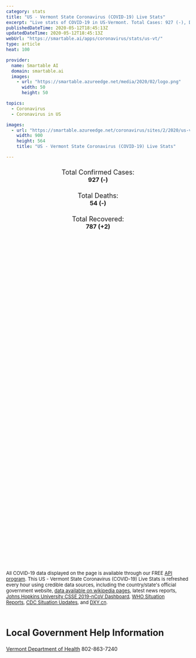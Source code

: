 ```yaml
---
category: stats
title: "US - Vermont State Coronavirus (COVID-19) Live Stats"
excerpt: "Live stats of COVID-19 in US-Vermont. Total Cases: 927 (-), Deaths: 54 (-), Recoveries: 787(+2)."
publishedDateTime: 2020-05-12T18:45:13Z
updatedDateTime: 2020-05-12T18:45:13Z
webUrl: "https://smartable.ai/apps/coronavirus/stats/us-vt/"
type: article
heat: 100

provider:
  name: Smartable AI
  domain: smartable.ai
  images:
    - url: "https://smartable.azureedge.net/media/2020/02/logo.png"
      width: 50
      height: 50

topics:
  - Coronavirus
  - Coronavirus in US

images:
  - url: "https://smartable.azureedge.net/coronavirus/sites/2/2020/us-vt.jpg"
    width: 900
    height: 564
    title: "US - Vermont State Coronavirus (COVID-19) Live Stats"

---
```

<div class="total-stats" style="text-align: center;">
    <h3>
	    <div style="font-size: 18px; font-weight: 400;">Total Confirmed Cases:</div>
	    927 (-)
    </h3>
    <h3>
	    <div style="font-size: 18px; font-weight: 400;">Total Deaths:</div>
	    54 (-)
    </h3>
    <h3>
	    <div style="font-size: 18px; font-weight: 400;">Total Recovered:</div>
	    787 (<span class='green'>+2</span>)
    </h3>
</div>

<script type="text/javascript" src="https://www.gstatic.com/charts/loader.js"></script>

<div id="time_series_chart" style="width: 100%; height: 400px;"></div>
<script type="text/javascript">
  google.charts.load('current', {'packages':['corechart']});
  google.charts.setOnLoadCallback(drawChart);
  function drawChart() {
    var data = google.visualization.arrayToDataTable([
      ['Date', 'Total Cases', 'Total Deaths', 'Total Recovered'],
      ['1/22/2020', 0, 0, 0],['1/23/2020', 0, 0, 0],['1/24/2020', 0, 0, 0],['1/25/2020', 0, 0, 0],['1/26/2020', 0, 0, 0],['1/27/2020', 0, 0, 0],['1/28/2020', 0, 0, 0],['1/29/2020', 0, 0, 0],['1/30/2020', 0, 0, 0],['1/31/2020', 0, 0, 0],['2/1/2020', 0, 0, 0],['2/2/2020', 0, 0, 0],['2/3/2020', 0, 0, 0],['2/4/2020', 0, 0, 0],['2/5/2020', 0, 0, 0],['2/6/2020', 0, 0, 0],['2/7/2020', 0, 0, 0],['2/8/2020', 0, 0, 0],['2/9/2020', 0, 0, 0],['2/10/2020', 0, 0, 0],['2/11/2020', 0, 0, 0],['2/12/2020', 0, 0, 0],['2/13/2020', 0, 0, 0],['2/14/2020', 0, 0, 0],['2/15/2020', 0, 0, 0],['2/16/2020', 0, 0, 0],['2/17/2020', 0, 0, 0],['2/18/2020', 0, 0, 0],['2/19/2020', 0, 0, 0],['2/20/2020', 0, 0, 0],['2/21/2020', 0, 0, 0],['2/22/2020', 0, 0, 0],['2/23/2020', 0, 0, 0],['2/24/2020', 0, 0, 0],['2/25/2020', 0, 0, 0],['2/26/2020', 0, 0, 0],['2/27/2020', 0, 0, 0],['2/28/2020', 0, 0, 0],['2/29/2020', 0, 0, 0],['3/1/2020', 0, 0, 0],['3/2/2020', 0, 0, 0],['3/3/2020', 0, 0, 0],['3/4/2020', 0, 0, 0],['3/5/2020', 0, 0, 0],['3/6/2020', 0, 0, 0],['3/7/2020', 0, 0, 0],['3/8/2020', 1, 0, 0],['3/9/2020', 1, 0, 0],['3/10/2020', 1, 0, 0],['3/11/2020', 1, 0, 0],['3/12/2020', 2, 0, 0],['3/13/2020', 2, 0, 0],['3/14/2020', 5, 0, 0],['3/15/2020', 8, 0, 0],['3/16/2020', 16, 0, 0],['3/17/2020', 17, 0, 0],['3/18/2020', 19, 0, 0],['3/19/2020', 22, 2, 0],['3/20/2020', 29, 2, 0],['3/21/2020', 49, 2, 0],['3/22/2020', 52, 2, 0],['3/23/2020', 75, 5, 0],['3/24/2020', 95, 7, 0],['3/25/2020', 125, 8, 0],['3/26/2020', 158, 9, 0],['3/27/2020', 184, 10, 0],['3/28/2020', 211, 12, 0],['3/29/2020', 235, 12, 0],['3/30/2020', 256, 12, 0],['3/31/2020', 293, 13, 0],['4/1/2020', 321, 16, 0],['4/2/2020', 338, 17, 0],['4/3/2020', 389, 17, 0],['4/4/2020', 461, 20, 0],['4/5/2020', 512, 22, 0],['4/6/2020', 543, 23, 0],['4/7/2020', 575, 23, 0],['4/8/2020', 605, 23, 0],['4/9/2020', 628, 23, 0],['4/10/2020', 679, 24, 0],['4/11/2020', 711, 25, 0],['4/12/2020', 727, 27, 0],['4/13/2020', 748, 28, 0],['4/14/2020', 783, 29, 0],['4/15/2020', 759, 29, 0],['4/16/2020', 768, 35, 0],['4/17/2020', 779, 35, 0],['4/18/2020', 803, 38, 0],['4/19/2020', 813, 38, 0],['4/20/2020', 816, 38, 0],['4/21/2020', 818, 40, 0],['4/22/2020', 823, 40, 0],['4/23/2020', 825, 43, 0],['4/24/2020', 830, 44, 0],['4/25/2020', 843, 46, 0],['4/26/2020', 851, 46, 0],['4/27/2020', 855, 47, 0],['4/28/2020', 862, 47, 0],['4/29/2020', 862, 47, 0],['4/30/2020', 866, 49, 0],['5/1/2020', 873, 49, 0],['5/2/2020', 886, 51, 0],['5/3/2020', 897, 53, 0],['5/4/2020', 902, 53, 0],['5/5/2020', 907, 53, 0],['5/6/2020', 908, 53, 706],['5/7/2020', 916, 54, 718],['5/8/2020', 919, 54, 737],['5/9/2020', 921, 54, 744],['5/10/2020', 927, 54, 777],['5/11/2020', 927, 54, 785],['5/12/2020', 927, 54, 787],
    ]);
    var options = {
      curveType: 'none',
      chartArea: {'width': '80%', 'height': '80%'},
      legend: { position: 'top' },
      lineWidth: 5,
      colors: ['#f60109', '#444444', '#81B71F']
    };
    var chart = new google.visualization.LineChart(document.getElementById('time_series_chart'));
    chart.draw(data, options);
  }
</script>

<div id="geo_chart" style="width: 100%; height: 500px;"></div>
<script type="text/javascript">
  google.charts.load('current', {
    'packages':['geochart'],
    'mapsApiKey': 'AIzaSyDk1HhVhLaveyKrUhhHZ5YwzIpEcbdal6U'
  });
  google.charts.setOnLoadCallback(drawRegionsMap);
  function drawRegionsMap() {
    var data = google.visualization.arrayToDataTable([
      ['LATITUDE', 'LONGITUDE', 'DESCRIPTION', 'Total Cases', 'Total Deaths'],
      [44.1664, -73.2555, "Addison", 62, 2],[43.0279, -73.135, "Bennington", 61, 1],[44.6431, -71.9791, "Caledonia", 14, 0],[44.4877, -73.2314, "Chittenden", 432, 37],[44.9083, -72.8029, "Franklin", 99, 5],[44.6366, -72.6786, "Lamoille", 26, 2],[44.1538, -72.0617, "Orange", 8, 0],[44.9509, -72.3043, "Orleans", 9, 0],[43.5181, -73.236, "Rutland", 50, 1],[44.1617, -72.4722, "Washington", 38, 1],[43.1219, -72.4555, "Windham", 74, 3],[43.33, -72.5262, "Windsor", 46, 2],[45.009, -71.4935, "Essex", 2, 0],[44.8595928, -73.2957299, "Grand Isle", 4, 0],
    ]);
    var options = {
      backgroundColor: {fill:'transparent',stroke:'#FFF' ,strokeWidth:0 }, 
      displayMode: 'markers',
      region: 'US-VT', 
      resolution: 'metros',
      colorAxis: {colors: ['#F27D81', '#f60109']},
      sizeAxis: {minSize:3,  maxSize:12},
    };
    var chart = new google.visualization.GeoChart(document.getElementById('geo_chart'));
    chart.draw(data, options);
  };
</script>

<div id="geo_table"></div>
<script type="text/javascript">
  google.charts.load('current', {'packages':['table']});
  google.charts.setOnLoadCallback(drawTable);
  function drawTable() {
    var data = new google.visualization.DataTable();
    data.addColumn('string', 'Location');
    data.addColumn('number', 'Total Cases');
    data.addColumn('number', 'New Cases');
    data.addColumn('number', 'Active Cases');
    data.addColumn('number', 'Total Deaths');
    data.addColumn('number', 'New Deaths');
    data.addColumn('number', 'Total Recovered');
    data.addRows([
      [{v:"Addison", f:"Addison"}, 62, 0, 60, 2, 0, 0],[{v:"Bennington", f:"Bennington"}, 61, 0, 60, 1, 0, 0],[{v:"Caledonia", f:"Caledonia"}, 14, 0, 14, 0, 0, 0],[{v:"Chittenden", f:"Chittenden"}, 432, 0, 395, 37, 0, 0],[{v:"Franklin", f:"Franklin"}, 99, 0, 94, 5, 0, 0],[{v:"Lamoille", f:"Lamoille"}, 26, 0, 24, 2, 0, 0],[{v:"Orange", f:"Orange"}, 8, 0, 8, 0, 0, 0],[{v:"Orleans", f:"Orleans"}, 9, 0, 9, 0, 0, 0],[{v:"Rutland", f:"Rutland"}, 50, 0, 49, 1, 0, 0],[{v:"Washington", f:"Washington"}, 38, 0, 37, 1, 0, 0],[{v:"Windham", f:"Windham"}, 74, 0, 71, 3, 0, 0],[{v:"Windsor", f:"Windsor"}, 46, 0, 44, 2, 0, 0],[{v:"Essex", f:"Essex"}, 2, 0, 2, 0, 0, 0],[{v:"Grand Isle", f:"Grand Isle"}, 4, 0, 4, 0, 0, 0],
    ]);
    data.setProperty(0, 0, 'style', 'min-width:100px');
    var table = new google.visualization.Table(document.getElementById('geo_table'));
    table.draw(data, {allowHtml: true, sortColumn: 2, sortAscending: false, width: '660px', height: '100%'});
  }
</script>

<span style="font-size: 13px">All COVID-19 data displayed on the page is available through our FREE <a href="https://developer.smartable.ai">API program</a>. This US - Vermont State Coronavirus (COVID-19) Live Stats is refreshed every hour using credible data sources, including the country/state's official government website, <a href="https://en.wikipedia.org/wiki/2019%E2%80%9320_coronavirus_pandemic" target="_blank">data available on wikipedia pages</a>, latest news reports, <a href="https://systems.jhu.edu/research/public-health/ncov/" target="_blank">Johns Hopkins University CSSE 2019-nCoV Dashboard</a>, <a href="https://www.who.int/emergencies/diseases/novel-coronavirus-2019/situation-reports" target="_blank">WHO Situation Reports</a>, <a href="https://www.cdc.gov/coronavirus/2019-ncov/index.html" target="_blank">CDC Situation Updates</a>, and <a href="https://ncov.dxy.cn/ncovh5/view/pneumonia" target="_blank">DXY.cn</a>.</span>

<h2 id="news" class="center" style="margin-top: 60px; font-size: 25px;">Local Government Help Information</h2>
<div class="info center">
<a href="https://www.healthvermont.gov/response/infectious-disease/2019-novel-coronavirus" target="_blank">Vermont Department of Health</a> 802-863-7240
</div>

